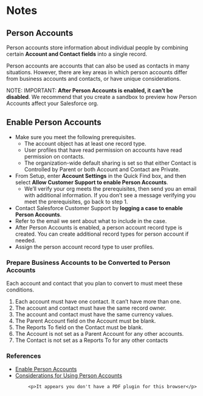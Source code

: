 # Notes

## Person Accounts
Person accounts store information about individual people by combining certain  **Account and Contact fields** into a single record.

Person accounts are accounts that can also be used as contacts in many situations. However, there are key areas in which person accounts differ from business accounts and contacts, or have unique considerations.


NOTE:
IMPORTANT: **After Person Accounts is enabled, it can’t be disabled**. We recommend that you create a sandbox to preview how Person Accounts affect your Salesforce org.

## Enable Person Accounts

- Make sure you meet the following prerequisites.
    - The account object has at least one record type.
    - User profiles that have read permission on accounts have read permission on contacts.
    - The organization-wide default sharing is set so that either Contact is Controlled by Parent or both Account and Contact are Private.
- From Setup, enter **Account Settings** in the Quick Find box, and then select **Allow Customer Support to enable Person Accounts**.
    - We’ll verify your org meets the prerequisites, then send you an email with additional information. If you don’t see a message verifying you meet the prerequisites, go back to step 1.
- Contact Salesforce Customer Support by **logging a case to enable Person Accounts**.
- Refer to the email we sent about what to include in the case.
- After Person Accounts is enabled, a person account record type is created. You can create additional record types for person account if needed.
- Assign the person account record type to user profiles.


### Prepare Business Accounts to be Converted to Person Accounts
Each account and contact that you plan to convert to must meet these conditions.
1. Each account must have one contact. It can’t have more than one.
2. The account and contact must have the same record owner.
3. The account and contact must have the same currency values.
4. The Parent Account field on the Account must be blank.
5. The Reports To field on the Contact must be blank.
6. The Account is not set as a Parent Account for any other accounts.
7. The Contact is not set as a Reports To for any other contacts


### References
- [Enable Person Accounts](https://help.salesforce.com/articleView?id=account_person_enable.htm&type=5)
- [Considerations for Using Person Accounts](https://help.salesforce.com/articleView?id=account_person_behavior.htm&type=5) 

<object   data="https://resources.docs.salesforce.com/216/latest/en-us/sfdc/pdf/salesforce_B2C_implementation_guide.pdf" type="application/pdf" style="width: 100%; height: 800px;">

            <p>It appears you don't have a PDF plugin for this browser</p>
</object>
 

